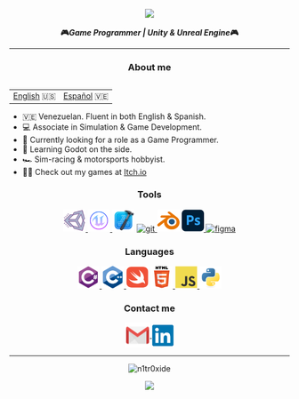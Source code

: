 <p align="center"> 
    <img src="https://capsule-render.vercel.app/api?type=waving&color=0:408f91,50:5264fc,100:e767bc&height=150&section=header&text=Angel%20Quintero&fontSize=60&fontColor=FFFFFF&font=Sans-serif"/>
</p>
<p align="center">
  <strong>🎮<em>Game Programmer | Unity & Unreal Engine</em>🎮</strong>
</p>
<hr>

<h3 align="center">About me</h3>

<table align="right">
  <tr>
    <td><a href="README.md">English</a> 🇺🇸 </td>
    <td><a href="README_es.md">Español</a> 🇻🇪 </td>
  </tr>
</table>

- 🇻🇪 Venezuelan. Fluent in both English & Spanish. 
- 💻 Associate in Simulation & Game Development.
- 🔭 Currently looking for a role as a Game Programmer.
- 🌱 Learning Godot on the side.
- 🏎️ Sim-racing & motorsports hobbyist.
- 👨‍💻 Check out my games at [Itch.io](https://n1tr0xide.itch.io/)

<h3 align="center">Tools</h3>
<p align="center">
    <a href="https://unity.com/" target="_blank" rel="noreferrer"> <img src="images/unity-logo.svg" alt="unity" width="40" height="40"/> </a> 
    <a href="https://unrealengine.com/" target="_blank" rel="noreferrer"> <img src="images/unreal-engine-logo.svg" alt="unreal" width="40" height="40"/> </a> 
    <img src="https://raw.githubusercontent.com/devicons/devicon/master/icons/xcode/xcode-original.svg" alt="xCode" width="40" height="40"/>
    <a href="https://git-scm.com/" target="_blank" rel="noreferrer"> <img src="https://www.vectorlogo.zone/logos/git-scm/git-scm-icon.svg" alt="git" width="40" height="40"/> </a> 
    <a href="https://www.blender.org/" target="_blank" rel="noreferrer"> <img src="https://raw.githubusercontent.com/devicons/devicon/master/icons/blender/blender-original.svg" alt="blender" width="40" height="40"/></a> 
    <a href="https://www.photoshop.com/en" target="_blank" rel="noreferrer"> <img src="https://raw.githubusercontent.com/devicons/devicon/master/icons/photoshop/photoshop-original.svg" alt="photoshop" width="40" height="40"/> </a> 
    <a href="https://www.figma.com/" target="_blank" rel="noreferrer"> <img src="https://www.vectorlogo.zone/logos/figma/figma-icon.svg" alt="figma" width="40" height="40"/> </a> 
</p>

<h3 align="center">Languages</h3>
<p align="center">
    <a href="https://www.w3schools.com/cs/" target="_blank" rel="noreferrer"> <img src="https://raw.githubusercontent.com/devicons/devicon/master/icons/csharp/csharp-original.svg" alt="csharp" width="40" height="40"/> </a> 
    <a href="https://www.w3schools.com/cpp/" target="_blank" rel="noreferrer"> <img src="https://raw.githubusercontent.com/devicons/devicon/master/icons/cplusplus/cplusplus-original.svg" alt="cplusplus" width="40" height="40"/> </a>
    <img src="https://raw.githubusercontent.com/devicons/devicon/master/icons/swift/swift-original.svg" alt="swift" width="40" height="40"/>
    <a href="https://www.w3.org/html/" target="_blank" rel="noreferrer"> <img src="https://raw.githubusercontent.com/devicons/devicon/master/icons/html5/html5-original-wordmark.svg" alt="html5" width="40" height="40"/> </a>
    <a href="https://developer.mozilla.org/en-US/docs/Web/JavaScript" target="_blank" rel="noreferrer"> <img src="https://raw.githubusercontent.com/devicons/devicon/master/icons/javascript/javascript-original.svg" alt="javascript" width="40" height="40"/> </a>
    <a href="https://www.python.org" target="_blank" rel="noreferrer"> <img src="https://raw.githubusercontent.com/devicons/devicon/master/icons/python/python-original.svg" alt="python" width="40" height="40"/> </a>
</p>

<h3 align="center">Contact me</h3>
<p align="center">
    <a href="mailto:angelqv2023@gmail.com"> <img align="center" src="images/gmail-logo.svg" alt="Gmail" width="45 hight="50"/> </a>
    <a href="https://linkedin.com/in/angel-quintero23"> <img align="center" src="https://raw.githubusercontent.com/devicons/devicon/master/icons/linkedin/linkedin-original.svg" alt="angel-quintero23" height="40" width="40"/> </a>
</p>

<hr> <!--Stats-->
<p align="center">
    <!--<picture>
    Stats<source srcset="https://github-readme-stats.vercel.app/api?username=n1tr0xide&show_icons=true&icon_color=7ea3fb&text_color=ffffff&theme=transparent" media="(prefers-color-scheme: dark)" height="190px"/>
    <source srcset="https://github-readme-stats.vercel.app/api?username=n1tr0xide&show_icons=true&theme=swift" media="(prefers-color-scheme: light), (prefers-color-scheme: no-preference)" height="190px"/>
    <img height="190px" src="https://github-readme-stats.vercel.app/api?username=n1tr0xide&show_icons=true"/>
    </picture>-->
    <picture>
    <source srcset="https://github-readme-stats.vercel.app/api/top-langs?username=n1tr0xide&show_icons=true&text_color=ffffff&theme=transparent&locale=en&layout=compact" alt="n1tr0xide" media="(prefers-color-scheme: dark)" height="190px"/>
    <source srcset="https://github-readme-stats.vercel.app/api/top-langs?username=n1tr0xide&show_icons=true&theme=swift&locale=en&layout=compact" alt="n1tr0xide" media="(prefers-color-scheme: light), (prefers-color-scheme: no-preference)" height="190px"/>
    <img height="190px" src="https://github-readme-stats.vercel.app/api/top-langs?username=n1tr0xide&show_icons=true&locale=en&layout=compact" alt="n1tr0xide"/>
    </picture>
</p>

<p align="center"> <!--Footer-->
  <img src="https://capsule-render.vercel.app/api?type=waving&&color=0:408f91,50:5264fc,100:e767bc&height=100&section=footer"/>
</p>
